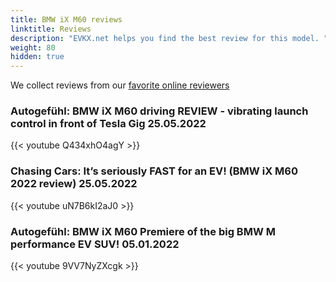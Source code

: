 ```yaml
---
title: BMW iX M60 reviews
linktitle: Reviews
description: "EVKX.net helps you find the best review for this model. "
weight: 80
hidden: true
---
```

<object type="image/svg+xml" data="../modelnavigation.svg"></object>
We collect reviews from our [favorite online reviewers](/guides/evreviewers/)

### Autogefühl: BMW iX M60 driving REVIEW - vibrating launch control in front of Tesla Gig 25.05.2022

{{< youtube Q434xhO4agY >}}

### Chasing Cars: It’s seriously FAST for an EV! (BMW iX M60 2022 review) 25.05.2022

{{< youtube uN7B6kI2aJ0 >}}

### Autogefühl: BMW iX M60 Premiere of the big BMW M performance EV SUV! 05.01.2022

{{< youtube 9VV7NyZXcgk >}}

